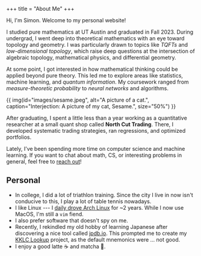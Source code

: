 +++
title = "About Me"
+++

Hi, I'm Simon. Welcome to my personal website! 

I studied pure mathematics at UT Austin and graduated in Fall 2023. During undergrad, I went deep into theoretical mathematics with an eye toward topology and geometry. I was particularly drawn to topics like *TQFTs* and *low-dimensional topology*, which raise deep questions at the intersection of algebraic topology, mathematical physics, and differential geometry.

At some point, I got interested in how mathematical thinking could be applied beyond pure theory. This led me to explore areas like statistics, machine learning, and *quantum information*. My coursework ranged from *measure-theoretic probability* to *neural networks* and algorithms.

{{ img(id="images/sesame.jpeg", alt="A picture of a cat.", caption="Interjection: A picture of my cat, Sesame.", size="50%") }}


After graduating, I spent a little less than a year working as a quantitative researcher at a small quant shop called **North Cut Trading**. There, I developed systematic trading strategies, ran regressions, and optimized portfolios.

Lately, I’ve been spending more time on computer science and machine learning. If you want to chat about math, CS, or interesting problems in general, feel free to [reach out](mailto:simonxiang@utexas.edu)!

## Personal
- In college, I did a lot of triathlon training. Since the city I live in now isn't conducive to this, I play a lot of table tennis nowadays.
- I like Linux --- I [daily drove Arch Linux](https://github.com/simonxiang1/dotfiles) for ~2 years. While I now use MacOS, I'm still a `vim` fiend.
- I also prefer software that doesn't spy on me.
- Recently, I rekindled my old hobby of learning Japanese after discovering a nice tool called [jpdb.io](https://jpdb.io). This prompted me to create my [KKLC Lookup](https://kanji.simonxiang.xyz) project, as the default mnemonics were ... not good.
- I enjoy a good latte ☕ and matcha 🍵.
